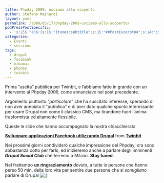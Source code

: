 ```yaml
---
title: Phpday 2009, usciamo allo scoperto
author: Stefano Mainardi
layout: post
permalink: /2009/05/17/phpday-2009-usciamo-allo-scoperto/
podPressPostSpecific:
  - 's:255:"a:6:{s:15:"itunes:subtitle";s:15:"##PostExcerpt##";s:14:"itunes:summary";s:15:"##PostExcerpt##";s:15:"itunes:keywords";s:17:"##WordPressCats##";s:13:"itunes:author";s:10:"##Global##";s:15:"itunes:explicit";s:7:"Default";s:12:"itunes:block";s:7:"Default";}";'
categories:
  - Eventi
  - sessions
tags:
  - drupal
  - facebook
  - mikamai
  - phpday
  - twinbit
---
```

Prima &#8220;uscita&#8221; pubblica per Twinbit, e l&#8217;abbiamo fatto in grande con un intervento al Phpday 2009, come annunciavo nel post precedente.

Argomento piuttosto &#8220;*particolare*&#8221; che ha suscitato interesse, sperando di non aver annoiato il &#8220;pubblico&#8221; e di aver dato qualche spunto interessante per usare Drupal non come il classico CMS, ma tirandone fuori l&#8217;anima trasformista ed altamente flessibile.

Queste le slide che hanno accompagnato la nostra chiacchierata

<div style="margin-bottom:5px">
  <strong> <a href="https://www.slideshare.net/twinbit/sviluppare-applicazioni-facebook-utilizzando-drupal-1448448" title="Sviluppare applicazioni Facebook utilizzando Drupal" target="_blank">Sviluppare applicazioni Facebook utilizzando Drupal</a> </strong> from <strong><a href="http://www.slideshare.net/twinbit" target="_blank">Twinbit</a></strong>
</div>

Nei prossimi giorni condividerò qualche impressione del Phpday, ora sono abbastanza cotto per farlo, ed inizieremo anche a parlare degli imminenti ***Drupal Social Club*** che terremo a Milano. **Stay tuned**.

Nel frattempo **un ringraziamento** dovuto, a tutte le persone che hanno perso 50 min. della loro vita per sentire due persone che si *somigliano* parlare di Drupal <img src="http://www.stefanomainardi.com/wp-includes/images/smilies/icon_wink.gif" alt=";)" class="wp-smiley" />